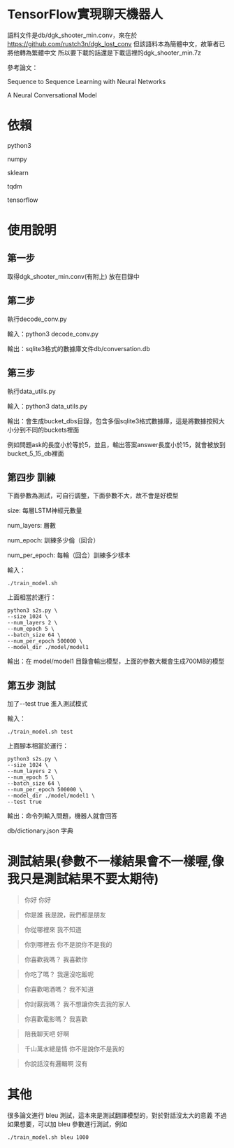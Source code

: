 # TensorFlow實現聊天機器人

語料文件是db/dgk_shooter_min.conv，來在於 https://github.com/rustch3n/dgk_lost_conv
但該語料本為簡體中文，故筆者已將他轉為繁體中文
所以要下載的話還是下載這裡的dgk_shooter_min.7z

參考論文：

Sequence to Sequence Learning with Neural Networks

A Neural Conversational Model

# 依賴

python3  

numpy  

sklearn  

tqdm  

tensorflow  

 
# 使用說明

## 第一步

取得dgk_shooter_min.conv(有附上)
放在目錄中

## 第二步

執行decode_conv.py

輸入：python3 decode_conv.py

輸出：sqlite3格式的數據庫文件db/conversation.db

## 第三步

執行data_utils.py

輸入：python3 data_utils.py

輸出：會生成bucket_dbs目錄，包含多個sqlite3格式數據庫，這是將數據按照大小分到不同的buckets裡面

例如問題ask的長度小於等於5，並且，輸出答案answer長度小於15，就會被放到bucket_5_15_db裡面

## 第四步 訓練

下面參數為測試，可自行調整，下面參數不大，故不會是好模型

size: 每層LSTM神經元數量

num_layers: 層數

num_epoch: 訓練多少倫（回合）

num_per_epoch: 每輪（回合）訓練多少樣本


輸入：

```
./train_model.sh
```

上面相當於運行：

```
python3 s2s.py \
--size 1024 \
--num_layers 2 \
--num_epoch 5 \
--batch_size 64 \
--num_per_epoch 500000 \
--model_dir ./model/model1
```

輸出：在 model/model1 目錄會輸出模型，上面的參數大概會生成700MB的模型

## 第五步 測試 

加了--test true 進入測試模式

輸入：

```
./train_model.sh test
```

上面腳本相當於運行：

```
python3 s2s.py \
--size 1024 \
--num_layers 2 \
--num_epoch 5 \
--batch_size 64 \
--num_per_epoch 500000 \
--model_dir ./model/model1 \
--test true
```

輸出：命令列輸入問題，機器人就會回答

db/dictionary.json 字典

# 測試結果(參數不一樣結果會不一樣喔,像我只是測試結果不要太期待)

> 你好
你好

> 你是誰
我是說，我們都是朋友

> 你從哪裡來
我不知道

> 你到哪裡去
你不是說你不是我的

> 你喜歡我嗎？
我喜歡你

> 你吃了嗎？
我還沒吃飯呢

> 你喜歡喝酒嗎？
我不知道

> 你討厭我嗎？
我不想讓你失去我的家人

> 你喜歡電影嗎？
我喜歡

> 陪我聊天吧
好啊

> 千山萬水總是情
你不是說你不是我的

> 你說話沒有邏輯啊
沒有


# 其他

很多論文進行 bleu 測試，這本來是測試翻譯模型的，對於對話沒太大的意義
不過如果想要，可以加 bleu 參數進行測試，例如

```
./train_model.sh bleu 1000
```
